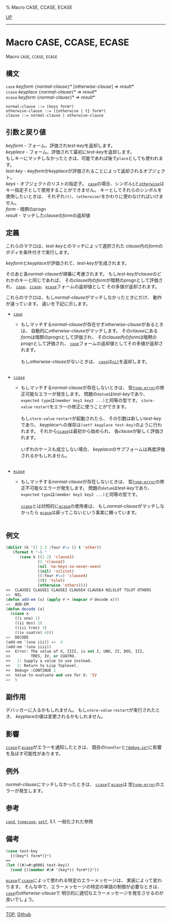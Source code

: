 % Macro CASE, CCASE, ECASE

[UP](5.3.html)  

---

# Macro **CASE, CCASE, ECASE**


Macro `CASE`, `CCASE`, `ECASE`


## 構文

`case` *keyform* `{`*normal-clause*`}`\* [*otherwise-clause*] => *result\**  
`ccase` *keyplace* `{`*normal-clause*`}`\* => *result\**  
`ecase` *keyform* `{`*normal-clause*`}`\* => *result\**

```
normal-clause ::= (keys form*) 
otherwise-clause ::= ({otherwise | t} form*) 
clause ::= normal-clause | otherwise-clause 
```


## 引数と戻り値

*keyform* - フォーム。評価され*test-key*を返却します。  
*keyplace* - フォーム。評価されて最初に*test-key*を返却します。  
もしキーにマッチしなかったときは、可能であれば後で`place`としても使われます。  
*test-key* - *keyform*か*keyplace*が評価されることによって返却されるオブジェクト。  
*keys* - オブジェクトのリストの指定子。
[`case`](5.3.case.html)の場合、シンボル[`t`](5.3.t-variable.html)と[`otherwise`](5.3.case.html)は
キー指定子として使用することができません。
キーとしてそれらのシンボルを使用したいときは、
それぞれ`(t)`、`(otherwise)`をかわりに使わなければいけません。  
*form* - 暗黙のprogn  
*result* - マッチした*clause*の*form*の返却値


## 定義

これらのマクロは、*test-key*とのマッチによって選択された
*clause*内の*form*のボディを条件付きで実行します。

*keyform*と*keyplace*が評価されて、*test-key*が生成されます。

そのあと各*normal-clause*が順番に考慮されます。
もし*test-key*が*clause*のどれかのキーと同じであれば、
その*clause*内の*form*が暗黙のprognとして評価され、
[`case`](5.3.case.html)、[`ccase`](5.3.case.html)、[`ecase`](5.3.case.html)フォームの返却値として
その多値が返却されます。

これらのマクロは、もし*normal-clause*がマッチしなかったときにだけ、
動作が違っています。
違いを下記に示します。

- [`case`](5.3.case.html)
  - もしマッチする*normal-clause*が存在せず*otherwise-clause*があるときは、
    自動的に*otherwise-clause*がマッチします。
    その*clause*にある*form*は暗黙のprognとして評価され、
    その*clause*内の*form*は暗黙のprognとして評価され、
    [`case`](5.3.case.html)フォームの返却値としてその多値が返却されます。
    <br><br>
    もし*otherwise-clause*がないときは、
    [`case`](5.3.case.html)は[`nil`](5.3.nil-variable.html)を返却します。
    <br><br>

- [`ccase`](5.3.case.html)
  - もしマッチする*normal-clause*が存在しないときは、
    型[`type-error`](4.4.type-error.html)の修正可能なエラーが発生します。
    問題の`datum`は*test-key*であり、
    `expected type`は`(member key1 key2 ...)`と同等の型です。
    `store-value` `restart`をエラーの修正に使うことができます。
    <br><br>
    もし`store-value` `restart`が起動されたら、
    その引数は新しい*test-key*であり、
    *keyplace*への保存は`(setf keyplace test-key)`のように行われます。
    それから[`ccase`](5.3.case.html)は最初から始められ、
    各*clause*が新しく評価されます。
    <br><br>
    いずれのケースも成立しない場合、
    *keyplace*のサブフォームは再度評価されるかもしれません。
    <br><br>

- [`ecase`](5.3.case.html)
  - もしマッチする*normal-clause*が存在しないときは、
    型[`type-error`](4.4.type-error.html)の修正不可能なエラーが発生します。
    問題の`datum`は*test-key*であり、
    `expected type`は`(member key1 key2 ...)`と同等の型です。
    <br><br>
    [`ccase`](5.3.case.html)とは対照的に[`ecase`](5.3.case.html)の使用者は、
    もし*normal-clause*がマッチしなかったら
    [`ecase`](5.3.case.html)は戻ってこないという事実に頼っています。
    <br><br>


## 例文

```lisp
(dolist (k '(1 2 3 :four #\v () t 'other))
   (format t "~S "
      (case k ((1 2) 'clause1)
              (3 'clause2)
              (nil 'no-keys-so-never-seen)
              ((nil) 'nilslot)
              ((:four #\v) 'clause4)
              ((t) 'tslot)
              (otherwise 'others)))) 
>>  CLAUSE1 CLAUSE1 CLAUSE2 CLAUSE4 CLAUSE4 NILSLOT TSLOT OTHERS 
=>  NIL
(defun add-em (x) (apply #'+ (mapcar #'decode x)))
=>  ADD-EM
(defun decode (x)
  (ccase x
    ((i uno) 1)
    ((ii dos) 2)
    ((iii tres) 3)
    ((iv cuatro) 4)))
=>  DECODE
(add-em '(uno iii)) =>  4
(add-em '(uno iiii))
>>  Error: The value of X, IIII, is not I, UNO, II, DOS, III,
>>         TRES, IV, or CUATRO.
>>   1: Supply a value to use instead.
>>   2: Return to Lisp Toplevel.
>>  Debug> :CONTINUE 1
>>  Value to evaluate and use for X: 'IV
=>  5
```


## 副作用

デバッガーに入るかもしれません。
もし`store-value` `restart`が実行されたとき、
*keyplace*の値は変更されるかもしれません。


## 影響

[`ccase`](5.3.case.html)と[`ecase`](5.3.case.html)がエラーを通知したときは、
既存の`handler`と[`*debug-io*`](21.2.debug-io.html)に影響を及ぼす可能性があります。


## 例外

*normal-clause*にマッチしなかったときは、
[`ccase`](5.3.case.html)と[`ecase`](5.3.case.html)は
型[`type-error`](4.4.type-error.html)のエラーが発生します。


## 参考

[`cond`](5.3.cond.html),
[`typecase`](5.3.typecase.html),
[`setf`](5.3.setf.html),
5.1. 一般化された参照


## 備考

```lisp
(case test-key
  {((key*) form*)}*)
== 
(let ((#1=#:g0001 test-key))
  (cond {((member #1# '(key*)) form*)}*))
```

[`ecase`](5.3.case.html)と[`ccase`](5.3.case.html)によって使われる特定のエラーメッセージは、
実装によって変わります。
そんな中で、エラーメッセージの特定の単語の制御が必要なときは、
[`case`](5.3.case.html)の*otherwise-clause*で
明示的に適切なエラーメッセージを発生させるのが良いでしょう。


---
[TOP](index.html),  [Github](https://github.com/nptcl/npt-japanese)

